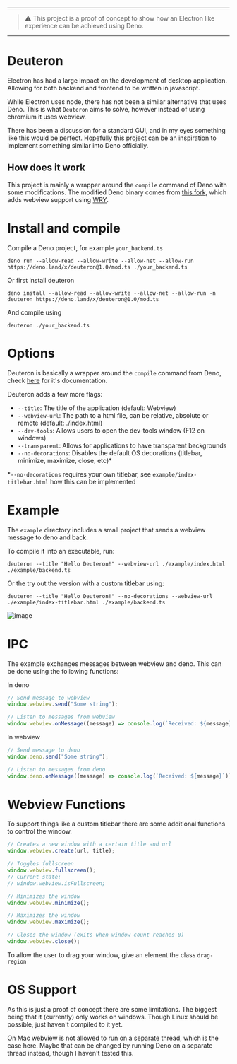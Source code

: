 
---

> ⚠️ This project is a proof of concept to show how an Electron like experience can be achieved using Deno.

---

# Deuteron

Electron has had a large impact on the development of desktop application.
Allowing for both backend and frontend to be written in javascript.

While Electron uses node, there has not been a similar alternative that uses Deno.
This is what `Deuteron` aims to solve, however instead of using chromium it uses webview.

There has been a discussion for a standard GUI, and in my eyes something like this would be perfect. Hopefully this project can be an inspiration to implement something similar into Deno officially.

## How does it work

This project is mainly a wrapper around the `compile` command of Deno with some modifications.
The modified Deno binary comes from [this fork](https://github.com/JasperVanEsveld/deno), which adds webview support using [WRY](https://github.com/tauri-apps/wry).

# Install and compile

Compile a Deno project, for example `your_backend.ts`
```
deno run --allow-read --allow-write --allow-net --allow-run https://deno.land/x/deuteron@1.0/mod.ts ./your_backend.ts
```

Or first install deuteron
```
deno install --allow-read --allow-write --allow-net --allow-run -n deuteron https://deno.land/x/deuteron@1.0/mod.ts
```
And compile using
```
deuteron ./your_backend.ts
```

# Options

Deuteron is basically a wrapper around the `compile` command from Deno, check [here](https://deno.land/manual@v1.31.1/tools/compiler) for it's documentation.

Deuteron adds a few more flags:

- `--title`: The title of the application (default: Webview)
- `--webview-url`: The path to a html file, can be relative, absolute or remote (default: ./index.html)
- `--dev-tools`: Allows users to open the dev-tools window (F12 on windows)
- `--transparent`: Allows for applications to have transparent backgrounds
- `--no-decorations`: Disables the default OS decorations (titlebar, minimize, maximize, close, etc)*

*`--no-decorations` requires your own titlebar, see `example/index-titlebar.html` how this can be implemented

# Example

The `example` directory includes a small project that sends a webview message to deno and back.

To compile it into an executable, run:
```
deuteron --title "Hello Deuteron!" --webview-url ./example/index.html ./example/backend.ts 
```
Or the try out the version with a custom titlebar using:
```
deuteron --title "Hello Deuteron!" --no-decorations --webview-url ./example/index-titlebar.html ./example/backend.ts 
```
![image](https://user-images.githubusercontent.com/9715316/221430491-ec1cd5df-b966-46d5-a093-d87f20a8cc9f.png)


# IPC

The example exchanges messages between webview and deno.
This can be done using the following functions:

In deno
```js
// Send message to webview
window.webview.send("Some string");

// Listen to messages from webview
window.webview.onMessage((message) => console.log(`Received: ${message}`)); 
```

In webview
```js
// Send message to deno
window.deno.send("Some string");

// Listen to messages from deno
window.deno.onMessage((message) => console.log(`Received: ${message}`)); 
```

# Webview Functions

To support things like a custom titlebar there are some additional functions to control the window.
```js
// Creates a new window with a certain title and url
window.webview.create(url, title);

// Toggles fullscreen
window.webview.fullscreen();
// Current state:
// window.webview.isFullscreen;

// Minimizes the window
window.webview.minimize();

// Maximizes the window
window.webview.maximize();

// Closes the window (exits when window count reaches 0)
window.webview.close();
```

To allow the user to drag your window, give an element the class `drag-region`

# OS Support

As this is just a proof of concept there are some limitations.
The biggest being that it (currently) only works on windows. Though Linux should be possible, just haven't compiled to it yet.

On Mac webview is not allowed to run on a separate thread, which is the case here. Maybe that can be changed by running Deno on a separate thread instead, though I haven't tested this.
